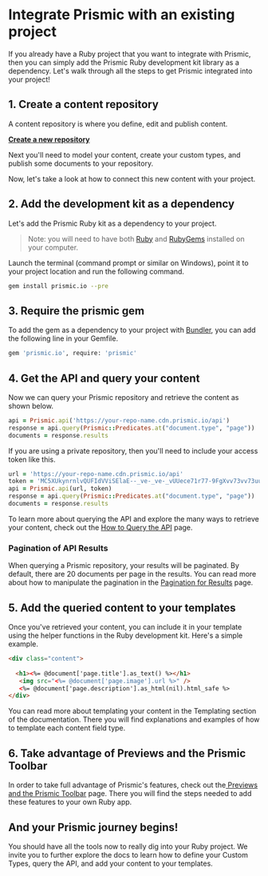 # Integrate Prismic with an existing project

If you already have a Ruby project that you want to integrate with Prismic, then you can simply add the Prismic Ruby development kit library as a dependency. Let's walk through all the steps to get Prismic integrated into your project!

## 1. Create a content repository

A content repository is where you define, edit and publish content.

[**Create a new repository**](https://prismic.io/dashboard/new-repository/)

Next you'll need to model your content, create your custom types, and publish some documents to your repository.

Now, let's take a look at how to connect this new content with your project.

## 2. Add the development kit as a dependency

Let's add the Prismic Ruby kit as a dependency to your project.

> Note: you will need to have both [Ruby](https://www.ruby-lang.org/en/downloads/) and [RubyGems](https://rubygems.org/pages/download) installed on your computer.

Launch the terminal (command prompt or similar on Windows), point it to your project location and run the following command.

```bash
gem install prismic.io --pre
```

## 3. Require the prismic gem

To add the gem as a dependency to your project with [Bundler](http://bundler.io/), you can add the following line in your Gemfile.

```bash
gem 'prismic.io', require: 'prismic'
```

## 4. Get the API and query your content

Now we can query your Prismic repository and retrieve the content as shown below.

```ruby
api = Prismic.api('https://your-repo-name.cdn.prismic.io/api')
response = api.query(Prismic::Predicates.at("document.type", "page"))
documents = response.results
```

If you are using a private repository, then you'll need to include your access token like this.

```ruby
url = 'https://your-repo-name.cdn.prismic.io/api'
token = 'MC5XUkynrnlvQUFIdVViSElaE--_ve-_ve-_vUUece71r77-9FgXvv73vv73uu73v'
api = Prismic.api(url, token)
response = api.query(Prismic::Predicates.at("document.type", "page"))
documents = response.results
```

To learn more about querying the API and explore the many ways to retrieve your content, check out the [How to Query the API](../02-query-the-api/01-how-to-query-the-api.md) page.

### Pagination of API Results

When querying a Prismic repository, your results will be paginated. By default, there are 20 documents per page in the results. You can read more about how to manipulate the pagination in the [Pagination for Results](../02-query-the-api/16-pagination-for-results.md) page.

## 5. Add the queried content to your templates

Once you've retrieved your content, you can include it in your template using the helper functions in the Ruby development kit. Here's a simple example.

```html
<div class="content">
   
  <h1><%= @document['page.title'].as_text() %></h1>
   <img src="<%= @document['page.image'].url %>" />
   <%= @document['page.description'].as_html(nil).html_safe %>
</div>
```

You can read more about templating your content in the Templating section of the documentation. There you will find explanations and examples of how to template each content field type.

## 6. Take advantage of Previews and the Prismic Toolbar

In order to take full advantage of Prismic's features, check out the[ Previews and the Prismic Toolbar](../04-beyond-the-api/02-previews-and-the-toolbar.md) page. There you will find the steps needed to add these features to your own Ruby app.

## And your Prismic journey begins!

You should have all the tools now to really dig into your Ruby project. We invite you to further explore the docs to learn how to define your Custom Types, query the API, and add your content to your templates.
